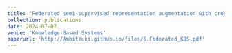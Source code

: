 ```yaml
---
title: "Federated semi-supervised representation augmentation with cross-institutional knowledge transfer for healthcare collaboration"
collection: publications
date: 2024-07-07
venue: 'Knowledge-Based Systems'
paperurl: 'http://AmbitYuki.github.io/files/6.Federated_KBS.pdf'
---
```

